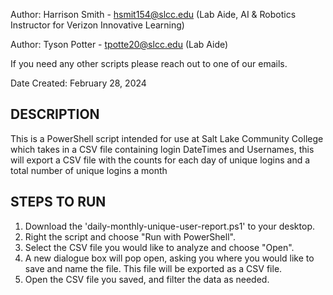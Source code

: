 Author: Harrison Smith - hsmit154@slcc.edu (Lab Aide, AI & Robotics Instructor for Verizon Innovative Learning)

Author: Tyson Potter - tpotte20@slcc.edu (Lab Aide)

If you need any other scripts please reach out to one of our emails.

Date Created: February 28, 2024
 
## DESCRIPTION
This is a PowerShell script intended for use at
Salt Lake Community College which takes in a CSV file
containing login DateTimes and Usernames, this will
export a CSV file with the counts for each day of unique
logins and a total number of unique logins a month
 
## STEPS TO RUN
1. Download the 'daily-monthly-unique-user-report.ps1' to your desktop.
2. Right the script and choose "Run with PowerShell".
3. Select the CSV file you would like to analyze and choose "Open".
4. A new dialogue box will pop open, asking you where you would like to save and name the file. This file will be exported as a CSV file.
5. Open the CSV file you saved, and filter the data as needed.
